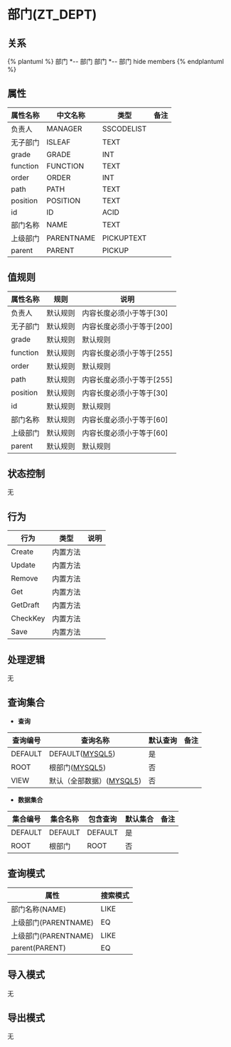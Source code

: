 # 部门(ZT_DEPT)

  

## 关系
{% plantuml %}
部门 *-- 部门 
部门 *-- 部门 
hide members
{% endplantuml %}

## 属性

| 属性名称        |    中文名称    | 类型     |  备注  |
| --------   |------------| -----   |  -------- | 
|负责人|MANAGER|SSCODELIST|&nbsp;|
|无子部门|ISLEAF|TEXT|&nbsp;|
|grade|GRADE|INT|&nbsp;|
|function|FUNCTION|TEXT|&nbsp;|
|order|ORDER|INT|&nbsp;|
|path|PATH|TEXT|&nbsp;|
|position|POSITION|TEXT|&nbsp;|
|id|ID|ACID|&nbsp;|
|部门名称|NAME|TEXT|&nbsp;|
|上级部门|PARENTNAME|PICKUPTEXT|&nbsp;|
|parent|PARENT|PICKUP|&nbsp;|

## 值规则
| 属性名称    | 规则    |  说明  |
| --------   |------------| ----- | 
|负责人|默认规则|内容长度必须小于等于[30]|
|无子部门|默认规则|内容长度必须小于等于[200]|
|grade|默认规则|默认规则|
|function|默认规则|内容长度必须小于等于[255]|
|order|默认规则|默认规则|
|path|默认规则|内容长度必须小于等于[255]|
|position|默认规则|内容长度必须小于等于[30]|
|id|默认规则|默认规则|
|部门名称|默认规则|内容长度必须小于等于[60]|
|上级部门|默认规则|内容长度必须小于等于[60]|
|parent|默认规则|默认规则|

## 状态控制

无


## 行为
| 行为    | 类型    |  说明  |
| --------   |------------| ----- | 
|Create|内置方法|&nbsp;|
|Update|内置方法|&nbsp;|
|Remove|内置方法|&nbsp;|
|Get|内置方法|&nbsp;|
|GetDraft|内置方法|&nbsp;|
|CheckKey|内置方法|&nbsp;|
|Save|内置方法|&nbsp;|

## 处理逻辑
无

## 查询集合

* **查询**

| 查询编号 | 查询名称       | 默认查询 |   备注|
| --------  | --------   | --------   | ----- |
|DEFAULT|DEFAULT([MYSQL5](../../appendix/query_MYSQL5.md#Dept_Default))|是|&nbsp;|
|ROOT|根部门([MYSQL5](../../appendix/query_MYSQL5.md#Dept_Root))|否|&nbsp;|
|VIEW|默认（全部数据）([MYSQL5](../../appendix/query_MYSQL5.md#Dept_View))|否|&nbsp;|

* **数据集合**

| 集合编号 | 集合名称   |  包含查询  | 默认集合 |   备注|
| --------  | --------   | -------- | --------   | ----- |
|DEFAULT|DEFAULT|DEFAULT|是|&nbsp;|
|ROOT|根部门|ROOT|否|&nbsp;|

## 查询模式
| 属性      |    搜索模式     |
| --------   |------------|
|部门名称(NAME)|LIKE|
|上级部门(PARENTNAME)|EQ|
|上级部门(PARENTNAME)|LIKE|
|parent(PARENT)|EQ|

## 导入模式
无


## 导出模式
无
